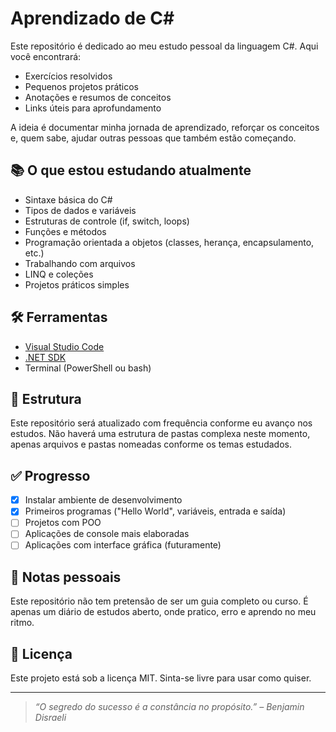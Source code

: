 # Aprendizado de C#

Este repositório é dedicado ao meu estudo pessoal da linguagem C#. Aqui você encontrará:

- Exercícios resolvidos
- Pequenos projetos práticos
- Anotações e resumos de conceitos
- Links úteis para aprofundamento

A ideia é documentar minha jornada de aprendizado, reforçar os conceitos e, quem sabe, ajudar outras pessoas que também estão começando.

## 📚 O que estou estudando atualmente

- Sintaxe básica do C#
- Tipos de dados e variáveis
- Estruturas de controle (if, switch, loops)
- Funções e métodos
- Programação orientada a objetos (classes, herança, encapsulamento, etc.)
- Trabalhando com arquivos
- LINQ e coleções
- Projetos práticos simples

## 🛠 Ferramentas

- [Visual Studio Code](https://code.visualstudio.com/)
- [.NET SDK](https://dotnet.microsoft.com/)
- Terminal (PowerShell ou bash)

## 📁 Estrutura

Este repositório será atualizado com frequência conforme eu avanço nos estudos. Não haverá uma estrutura de pastas complexa neste momento, apenas arquivos e pastas nomeadas conforme os temas estudados.

## ✅ Progresso

- [x] Instalar ambiente de desenvolvimento
- [x] Primeiros programas ("Hello World", variáveis, entrada e saída)
- [ ] Projetos com POO
- [ ] Aplicações de console mais elaboradas
- [ ] Aplicações com interface gráfica (futuramente)

## 📌 Notas pessoais

Este repositório não tem pretensão de ser um guia completo ou curso. É apenas um diário de estudos aberto, onde pratico, erro e aprendo no meu ritmo.

## 📄 Licença

Este projeto está sob a licença MIT. Sinta-se livre para usar como quiser.

---

> _“O segredo do sucesso é a constância no propósito.” – Benjamin Disraeli_

